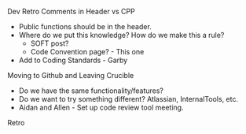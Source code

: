 Dev Retro
Comments in Header vs CPP
- Public functions should be in the header.
- Where do we put this knowledge? How do we make this a rule?
	- SOFT post?
	- Code Convention page? - This one 
- Add to Coding Standards - Garby

Moving to Github and Leaving Crucible
- Do we have the same functionality/features?
- Do we want to try something different? Atlassian, InternalTools, etc.
- Aidan and Allen - Set up code review tool meeting.


Retro
